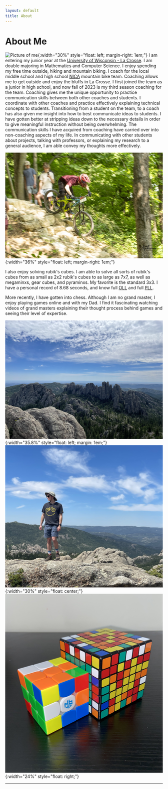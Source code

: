 ```yaml
---
layout: default
title: About
---
```


# About Me

![Picture of me](images/IMG_0388.jpg){:width="30%" style="float: left; margin-right: 1em;"}
I am entering my junior year at the [University of Wisconsin - La Crosse]. I am double majoring in Mathematics and Computer Science. I enjoy spending my free time outside, hiking and mountain biking. I coach for the local middle school and high school [NICA] mountain bike team. Coaching allows me to get outside and enjoy the bluffs in La Crosse. I first joined the team as a junior in high school, and now fall of 2023 is my third season coaching for the team. Coaching gives me the unique opportunity to practice communication skills between both other coaches and students. I coordinate with other coaches and practice effectively explaining technical concepts to students. Transitioning from a student on the team, to a coach has also given me insight into how to best communicate ideas to students. I have gotten better at stripping ideas down to the necessary details in order to give meaningful instruction without being overwhelming. The communication skills I have acquired from coaching have carried over into non-coaching aspects of my life. In communicating with other students about projects, talking with professors, or explaining my research to a general audience, I am able convey my thoughts more effectively.

![Picture of me](images/WORS_LAX23_0243_Original.jpg){:width="36%" style="float: left; margin-right: 1em;"}

I also enjoy solving rubik's cubes. I am able to solve all sorts of rubik's cubes from as small as 2x2 rubik's cubes to as large as 7x7, as well as megaminxs, gear cubes, and pyraminxs. My favorite is the standard 3x3. I have a personal record of 8.68 seconds, and know full [OLL] and full [PLL]. 

More recently, I have gotten into chess. Although I am no grand master, I enjoy playing games online and with my Dad. I find it fascinating watching videos of grand masters explaining their thought process behind games and seeing their level of expertise. 

![Picture of mountains I hiked in South Dakota](images/IMG_0068_Original.jpg){:width="35.8%" style="float: left; margin: 1em;"}
![Picture of me on mountains in South Dakota](images/IMG_0065_Original.jpg){:width="30%" style="float: center;"} 
![Picture of rubik's cube](images/23203B2D-7F66-41F8-9913-0CF930B57D47.JPG){:width="24%" style="float: right;"}




----

[University of Wisconsin - La Crosse]: https://www.uwlax.edu/
[NICA]: https://nationalmtb.org/
[OLL]: https://jperm.net/algs/oll
[PLL]: https://jperm.net/algs/pll

